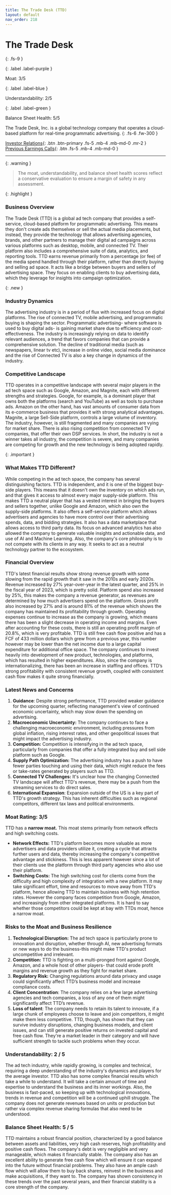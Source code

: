 ```yaml
---
title: The Trade Desk (TTD)
layout: default
nav_order: 218
---
```


# The Trade Desk
{: .fs-9 }

{: .label .label-purple }

Moat: 3/5

{: .label .label-blue }

Understandability: 2/5

{: .label .label-green }

Balance Sheet Health: 5/5

The Trade Desk, Inc. is a global technology company that operates a cloud-based platform for real-time programmatic advertising.
{: .fs-6 .fw-300 }

[Investor Relations](https://www.google.com/search?q=TTD+investor+relations){: .btn .btn-primary .fs-5 .mb-4 .mb-md-0 .mr-2 }
[Previous Earnings Calls](https://discountingcashflows.com/company/TTD/transcripts/){: .btn .fs-5 .mb-4 .mb-md-0 }

---

{: .warning }
>The moat, understandability, and balance sheet health scores reflect a conservative evaluation to ensure a margin of safety in any assessment.



{: .highlight }
### Business Overview

The Trade Desk (TTD) is a global ad tech company that provides a self-service, cloud-based platform for programmatic advertising. This means they don't create ads themselves or sell the actual media placements, but instead, they provide the technology that allows advertising agencies, brands, and other partners to manage their digital ad campaigns across various platforms such as desktop, mobile, and connected TV. Their platform also includes a comprehensive suite of data, analytics, and reporting tools. TTD earns revenue primarily from a percentage (or fee) of the media spend handled through their platform, rather than directly buying and selling ad space. It acts like a bridge between buyers and sellers of advertising space. They focus on enabling clients to buy advertising data, which they leverage for insights into campaign optimization.

{: .new }
### Industry Dynamics

The advertising industry is in a period of flux with increased focus on digital platforms. The rise of connected TV, mobile advertising, and programmatic buying is shaping the sector. Programmatic advertising- where software is used to buy digital ads- is gaining market share due to efficiency and cost-effectiveness. The industry is increasingly relying on data to identify relevant audiences, a trend that favors companies that can provide a comprehensive solution. The decline of traditional media (such as newspapers, linear tv etc), increase in online video, social media dominance and the rise of Connected TV is also a key change in dynamics of the industry.

### Competitive Landscape

TTD operates in a competitive landscape with several major players in the ad tech space such as Google, Amazon, and Magnite, each with different strengths and strategies. Google, for example, is a dominant player that owns both the platforms (search and YouTube) as well as tools to purchase ads. Amazon on the other hand, has vast amounts of consumer data from its e-commerce business that provides it with strong analytical advantages. Magnite, a large Sell-Side platform, controls a large volume of inventory. The industry, however, is still fragmented and many companies are vying for market share. There is also rising competition from connected TV companies, that offer their own DSP services. In short, the industry is not a winner takes all industry, the competition is severe, and many companies are competing for growth and the new technology is being adopted rapidly.

{: .important }
### What Makes TTD Different?

While competing in the ad tech space, the company has several distinguishing factors. TTD is independent, and it is one of the biggest buy-side players. This means that it doesn't own the inventory on which ads run, and that gives it access to almost every major supply-side platform. This makes TTD a neutral player that has a vested interest in bringing the buyers and sellers together, unlike Google and Amazon, which also own the supply-side platforms. It also offers a self-service platform which allows advertisers and agencies to have more control over their advertising spends, data, and bidding strategies. It also has a data marketplace that allows access to third party data. Its focus on advanced analytics has also allowed the company to generate valuable insights and actionable data, and use of AI and Machine Learning. Also, the company's core philosophy is to not compete with its clients in any way. It seeks to act as a neutral technology partner to the ecosystem.

### Financial Overview

TTD's latest financial results show strong revenue growth with some slowing from the rapid growth that it saw in the 2010s and early 2020s.
Revenue increased by 27% year-over-year in the latest quarter, and 25% in the fiscal year of 2023, which is pretty solid. Platform spend also increased by 25%, this makes the company a revenue generator, as revenues are determined by how much advertisers spend on the platform.
Gross profit also increased by 27% and is around 81% of the revenue which shows the company has maintained its profitability through growth.
Operating expenses continue to increase as the company is growing, which means there has been a slight decrease in operating income and margins. Even after accounting for these costs, there is still an operating profit margin of 20.8%, which is very profitable.
TTD is still free cash flow positive and has a FCF of 433 million dollars which grew from a previous year, this number however may be lower than the net income due to a large capital expenditure for additional office space.
The company continues to invest heavily into development of new product, technologies, and platforms, which has resulted in higher expenditures. Also, since the company is internationalizing, there has been an increase in staffing and offices.
TTD’s strong profitability with consistent revenue growth, coupled with consistent cash flow makes it quite strong financially.

### Latest News and Concerns

1. **Guidance**: Despite strong performance, TTD provided weaker guidance for the upcoming quarter, reflecting management's view of continued economic uncertainty, which may slow down the spending on advertising.
2. **Macroeconomic Uncertainty:** The company continues to face a challenging macroeconomic environment, including pressures from global inflation, rising interest rates, and other geopolitical issues that might impact the advertising industry.
3. **Competition:** Competition is intensifying in the ad tech space, particularly from companies that offer a fully integrated buy and sell side platform such as Google.
4. **Supply Path Optimization:** The advertising industry has a push to have fewer parties touching and using their data, which might reduce the fees or take-rates generated by players such as TTD.
5. **Connected TV Challenges:** It's unclear how the changing Connected TV landscape will affect TTD's revenue, there may be a push from the streaming services to do direct sales.
6. **International Expansion**: Expansion outside of the US is a key part of TTD's growth strategy. This has inherent difficulties such as regional competitors, different tax laws and political environments.

### Moat Rating: 3/5
TTD has a **narrow moat.** This moat stems primarily from network effects and high switching costs.
* **Network Effects:** TTD's platform becomes more valuable as more advertisers and data providers utilize it, creating a cycle that attracts further users and data, thereby increasing the company's competitive advantage and stickiness. This is less apparent however since a lot of their clients use the platform through third party agencies who also use their platform.
* **Switching Costs:** The high switching cost for clients come from the difficulty and high complexity of integration with a new platform. It may take significant effort, time and resources to move away from TTD's platform, hence allowing TTD to maintain business with high retention rates.
However the company faces competition from Google, Amazon, and increasingly from other integrated platforms. It is hard to say whether those competitors could be kept at bay with TTDs moat, hence a narrow moat.

### Risks to the Moat and Business Resilience
1. **Technological Disruption:** The ad tech space is particularly prone to innovation and disruption, whether through AI, new advertising formats or new ways to do the business-this might make TTD's product uncompetitive and irrelevant.
2. **Competition:** TTD is fighting on a multi-pronged front against Google, Amazon, and a whole host of other players- that could erode profit margins and revenue growth as they fight for market share.
3. **Regulatory Risk:** Changing regulations around data privacy and usage could significantly affect TTD’s business model and increase compliance costs.
4. **Client Concentration**: The company relies on a few large advertising agencies and tech companies, a loss of any one of them might significantly affect TTD’s revenue.
5.  **Loss of talent**: The company needs to retain its talent to innovate, if a large chunk of employees choose to leave and join competitors, it might make them less competitive.
TTD, though, has shown that they can survive industry disruptions, changing business models, and client issues, and can still generate positive returns on invested capital and free cash flow. They're a market leader in their category and will have sufficient strength to tackle such problems when they occur.

### Understandability: 2 / 5

The ad tech industry, while rapidly growing, is complex and technical, requiring a deep understanding of the industry's dynamics and players for the average investor. TTD also has some complex financial results which take a while to understand. It will take a certain amount of time and expertise to understand the business and its inner workings. Also, the business is fast-paced, so keeping up with technological innovations, trends in revenue and competition will be a continued uphill struggle. The company does not generate revenues based on units or production but rather via complex revenue sharing formulas that also need to be understood.

### Balance Sheet Health: 5 / 5

TTD maintains a robust financial position, characterized by a good balance between assets and liabilities, very high cash reserves, high profitability and positive cash flows. The company's debt is very negligible and very manageable, which makes it financially stable. The company also has an excellent ability to generate free cash flow which will ensure it can expand into the future without financial problems. They also have an ample cash flow which will allow them to buy back shares, reinvest in the business and make acquisitions, if they want to. The company has shown consistency in these trends over the past several years, and their financial stability is a core strength of the company.